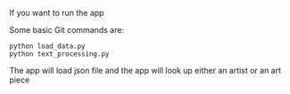 If you want to run the app

Some basic Git commands are:
```
python load_data.py
python text_processing.py
```

The app will load json file and the app will look up either an artist or an art piece
